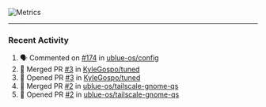 ![Metrics](https://metrics.lecoq.io/KyleGospo?template=classic&base=header%2C%20activity%2C%20community%2C%20repositories%2C%20metadata&base.indepth=false&base.hireable=false&base.skip=false&config.timezone=America%2FLos_Angeles)

---
### Recent Activity
<!--START_SECTION:activity-->
1. 🗣 Commented on [#174](https://github.com/ublue-os/config/pull/174#issuecomment-1866978114) in [ublue-os/config](https://github.com/ublue-os/config)
2. 🎉 Merged PR [#3](https://github.com/KyleGospo/tuned/pull/3) in [KyleGospo/tuned](https://github.com/KyleGospo/tuned)
3. 💪 Opened PR [#3](https://github.com/KyleGospo/tuned/pull/3) in [KyleGospo/tuned](https://github.com/KyleGospo/tuned)
4. 🎉 Merged PR [#2](https://github.com/ublue-os/tailscale-gnome-qs/pull/2) in [ublue-os/tailscale-gnome-qs](https://github.com/ublue-os/tailscale-gnome-qs)
5. 💪 Opened PR [#2](https://github.com/ublue-os/tailscale-gnome-qs/pull/2) in [ublue-os/tailscale-gnome-qs](https://github.com/ublue-os/tailscale-gnome-qs)
<!--END_SECTION:activity-->
